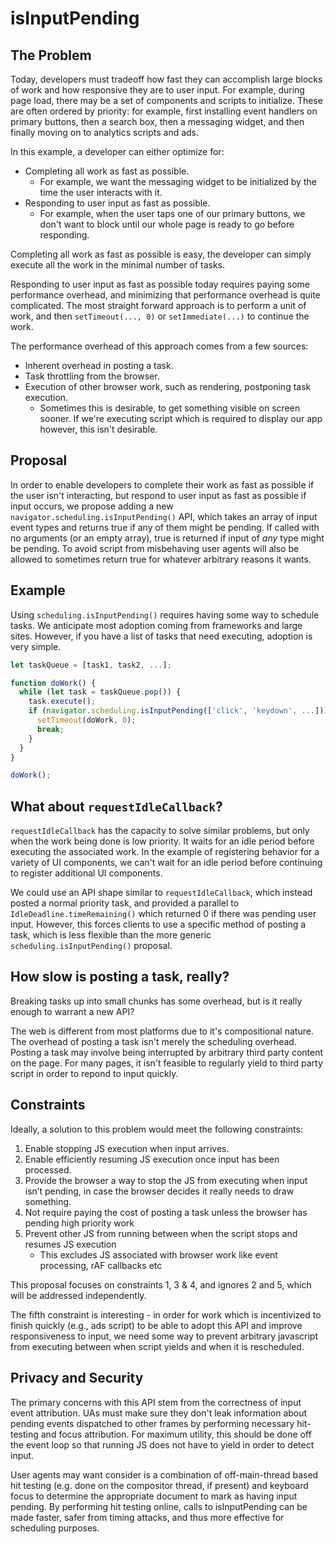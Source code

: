 # isInputPending

## The Problem
Today, developers must tradeoff how fast they can accomplish large blocks of
work and how responsive they are to user input. For example, during page load,
there may be a set of components and scripts to initialize. These are often
ordered by priority: for example, first installing event handlers on primary
buttons, then a search box, then a messaging widget, and then finally moving on
to analytics scripts and ads.

In this example, a developer can either optimize for:
* Completing all work as fast as possible.
  * For example, we want the messaging widget to be initialized by the time the
    user interacts with it.
* Responding to user input as fast as possible.
  * For example, when the user taps one of our primary buttons, we don't want to
    block until our whole page is ready to go before responding.

Completing all work as fast as possible is easy, the developer can simply
execute all the work in the minimal number of tasks.

Responding to user input as fast as possible today requires paying some
performance overhead, and minimizing that performance overhead is quite
complicated. The most straight forward approach is to perform a unit of work,
and then `setTimeout(..., 0)` or `setImmediate(...)` to continue the work.

The performance overhead of this approach comes from a few sources:
* Inherent overhead in posting a task.
* Task throttling from the browser.
* Execution of other browser work, such as rendering, postponing task execution.
  * Sometimes this is desirable, to get something visible on screen sooner. If
    we're executing script which is required to display our app however, this
    isn't desirable.

## Proposal

In order to enable developers to complete their work as fast as possible if the
user isn't interacting, but respond to user input as fast as possible if input
occurs, we propose adding a new `navigator.scheduling.isInputPending()` API, which takes an array of input event types and returns true
if any of them might be pending. If called with no arguments (or an empty array), true is returned if input of _any_ type might be pending. To avoid script from misbehaving user agents will also be allowed to sometimes return true for whatever arbitrary reasons it wants.

## Example

Using `scheduling.isInputPending()` requires having some way to schedule tasks. We anticipate
most adoption coming from frameworks and large sites. However, if you have a
list of tasks that need executing, adoption is very simple.

```javascript
let taskQueue = [task1, task2, ...];

function doWork() {
  while (let task = taskQueue.pop()) {
    task.execute();
    if (navigator.scheduling.isInputPending(['click', 'keydown', ...])) {
      setTimeout(doWork, 0);
      break;
    }
  }
}

doWork();
```

## What about `requestIdleCallback`?
`requestIdleCallback` has the capacity to solve similar problems, but only when the work being done is low priority. It waits for an idle period before executing the associated work. In the example of registering behavior for a variety of UI components, we can't wait for an idle period before continuing to register additional UI components.

We could use an API shape similar to `requestIdleCallback`, which instead posted a normal priority task, and provided a parallel to `IdleDeadline.timeRemaining()` which returned 0 if there was pending user input. However, this forces clients to use a specific method of posting a task, which is less flexible than the more generic `scheduling.isInputPending()` proposal.

## How slow is posting a task, really?

Breaking tasks up into small chunks has some overhead, but is it really enough to warrant a new API?

The web is different from most platforms due to it's compositional nature. The overhead of posting a task isn't merely the scheduling overhead. Posting a task may involve being interrupted by arbitrary third party content on the page. For many pages, it isn't feasible to regularly yield to third party script in order to repond to input quickly.

## Constraints

Ideally, a solution to this problem would meet the following constraints:
1. Enable stopping JS execution when input arrives.
1. Enable efficiently resuming JS execution once input has been processed.
1. Provide the browser a way to stop the JS from executing when input isn’t
   pending, in case the browser decides it really needs to draw something.
1. Not require paying the cost of posting a task unless the browser has
   pending high priority work
1. Prevent other JS from running between when the script stops and resumes JS
   execution
   * This excludes JS associated with browser work like event processing, rAF
     callbacks etc

This proposal focuses on constraints 1, 3 & 4, and ignores 2 and 5, which will
be addressed independently.

The fifth constraint is interesting - in order for work which is incentivized to
finish quickly (e.g., ads script) to be able to adopt this API and improve
responsiveness to input, we need some way to prevent arbitrary javascript from
executing between when script yields and when it is rescheduled.

## Privacy and Security

The primary concerns with this API stem from the correctness of input event attribution. UAs must make sure they don't leak information about pending events dispatched to other frames by performing necessary hit-testing and focus attribution. For maximum utility, this should be done off the event loop so that running JS does not have to yield in order to detect input.

User agents may want consider is a combination of off-main-thread based hit testing (e.g. done on the compositor thread, if present) and keyboard focus to determine the appropriate document to mark as having input pending. By performing hit testing online, calls to isInputPending can be made faster, safer from timing attacks, and thus more effective for scheduling purposes.
